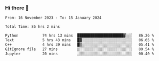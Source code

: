 ### Hi there 👋

<!--
**floyiac/floyiac** is a ✨ _special_ ✨ repository because its `README.md` (this file) appears on your GitHub profile.

Here are some ideas to get you started:

- 🔭 I’m currently working on ...
- 🌱 I’m currently learning ...
- 👯 I’m looking to collaborate on ...
- 🤔 I’m looking for help with ...
- 💬 Ask me about ...
- 📫 How to reach me: ...
- 😄 Pronouns: ...
- ⚡ Fun fact: ...
-->

<!--START_SECTION:waka-->

```txt
From: 16 November 2023 - To: 15 January 2024

Total Time: 86 hrs 2 mins

Python           74 hrs 13 mins  █████████████████████▓░░░   86.26 %
Text             5 hrs 43 mins   █▓░░░░░░░░░░░░░░░░░░░░░░░   06.65 %
C++              4 hrs 39 mins   █▒░░░░░░░░░░░░░░░░░░░░░░░   05.41 %
GitIgnore file   27 mins         ░░░░░░░░░░░░░░░░░░░░░░░░░   00.54 %
Jupyter          20 mins         ░░░░░░░░░░░░░░░░░░░░░░░░░   00.40 %
```

<!--END_SECTION:waka-->
